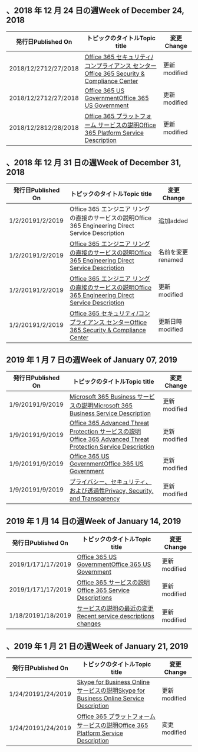 <!-- This file is generated automatically each week. Changes made to this file will be overwritten.-->




## <a name="week-of-december-24-2018"></a><span data-ttu-id="008f5-101">、2018 年 12 月 24 日の週</span><span class="sxs-lookup"><span data-stu-id="008f5-101">Week of December 24, 2018</span></span>


| <span data-ttu-id="008f5-102">発行日</span><span class="sxs-lookup"><span data-stu-id="008f5-102">Published On</span></span> |<span data-ttu-id="008f5-103">トピックのタイトル</span><span class="sxs-lookup"><span data-stu-id="008f5-103">Topic title</span></span> | <span data-ttu-id="008f5-104">変更</span><span class="sxs-lookup"><span data-stu-id="008f5-104">Change</span></span> |
|------|------------|--------|
| <span data-ttu-id="008f5-105">2018/12/27</span><span class="sxs-lookup"><span data-stu-id="008f5-105">12/27/2018</span></span> | [<span data-ttu-id="008f5-106">Office 365 セキュリティ/コンプライアンス センター</span><span class="sxs-lookup"><span data-stu-id="008f5-106">Office 365 Security & Compliance Center</span></span>](/Office365/ServiceDescriptions/office-365-platform-service-description/office-365-securitycompliance-center) | <span data-ttu-id="008f5-107">更新</span><span class="sxs-lookup"><span data-stu-id="008f5-107">modified</span></span> |
| <span data-ttu-id="008f5-108">2018/12/27</span><span class="sxs-lookup"><span data-stu-id="008f5-108">12/27/2018</span></span> | [<span data-ttu-id="008f5-109">Office 365 US Government</span><span class="sxs-lookup"><span data-stu-id="008f5-109">Office 365 US Government</span></span>](/Office365/ServiceDescriptions/office-365-platform-service-description/office-365-us-government/office-365-us-government) | <span data-ttu-id="008f5-110">更新</span><span class="sxs-lookup"><span data-stu-id="008f5-110">modified</span></span> |
| <span data-ttu-id="008f5-111">2018/12/28</span><span class="sxs-lookup"><span data-stu-id="008f5-111">12/28/2018</span></span> | [<span data-ttu-id="008f5-112">Office 365 プラットフォーム サービスの説明</span><span class="sxs-lookup"><span data-stu-id="008f5-112">Office 365 Platform Service Description</span></span>](/Office365/ServiceDescriptions/office-365-platform-service-description/office-365-platform-service-description) | <span data-ttu-id="008f5-113">更新</span><span class="sxs-lookup"><span data-stu-id="008f5-113">modified</span></span> |


## <a name="week-of-december-31-2018"></a><span data-ttu-id="008f5-114">、2018 年 12 月 31 日の週</span><span class="sxs-lookup"><span data-stu-id="008f5-114">Week of December 31, 2018</span></span>


| <span data-ttu-id="008f5-115">発行日</span><span class="sxs-lookup"><span data-stu-id="008f5-115">Published On</span></span> |<span data-ttu-id="008f5-116">トピックのタイトル</span><span class="sxs-lookup"><span data-stu-id="008f5-116">Topic title</span></span> | <span data-ttu-id="008f5-117">変更</span><span class="sxs-lookup"><span data-stu-id="008f5-117">Change</span></span> |
|------|------------|--------|
| <span data-ttu-id="008f5-118">1/2/2019</span><span class="sxs-lookup"><span data-stu-id="008f5-118">1/2/2019</span></span> | <span data-ttu-id="008f5-119">Office 365 エンジニア リングの直接のサービスの説明</span><span class="sxs-lookup"><span data-stu-id="008f5-119">Office 365 Engineering Direct Service Description</span></span> | <span data-ttu-id="008f5-120">追加</span><span class="sxs-lookup"><span data-stu-id="008f5-120">added</span></span> |
| <span data-ttu-id="008f5-121">1/2/2019</span><span class="sxs-lookup"><span data-stu-id="008f5-121">1/2/2019</span></span> | [<span data-ttu-id="008f5-122">Office 365 エンジニア リングの直接のサービスの説明</span><span class="sxs-lookup"><span data-stu-id="008f5-122">Office 365 Engineering Direct Service Description</span></span>](/Office365/ServiceDescriptions/office-365-engineering-direct-service-description) | <span data-ttu-id="008f5-123">名前を変更</span><span class="sxs-lookup"><span data-stu-id="008f5-123">renamed</span></span> |
| <span data-ttu-id="008f5-124">1/2/2019</span><span class="sxs-lookup"><span data-stu-id="008f5-124">1/2/2019</span></span> | [<span data-ttu-id="008f5-125">Office 365 エンジニア リングの直接のサービスの説明</span><span class="sxs-lookup"><span data-stu-id="008f5-125">Office 365 Engineering Direct Service Description</span></span>](/Office365/ServiceDescriptions/office-365-engineering-direct-service-description) | <span data-ttu-id="008f5-126">更新</span><span class="sxs-lookup"><span data-stu-id="008f5-126">modified</span></span> |
| <span data-ttu-id="008f5-127">1/2/2019</span><span class="sxs-lookup"><span data-stu-id="008f5-127">1/2/2019</span></span> | [<span data-ttu-id="008f5-128">Office 365 セキュリティ/コンプライアンス センター</span><span class="sxs-lookup"><span data-stu-id="008f5-128">Office 365 Security & Compliance Center</span></span>](/Office365/ServiceDescriptions/office-365-platform-service-description/office-365-securitycompliance-center) | <span data-ttu-id="008f5-129">更新日時</span><span class="sxs-lookup"><span data-stu-id="008f5-129">modified</span></span> |


## <a name="week-of-january-07-2019"></a><span data-ttu-id="008f5-130">2019 年 1 月 7 日の週</span><span class="sxs-lookup"><span data-stu-id="008f5-130">Week of January 07, 2019</span></span>


| <span data-ttu-id="008f5-131">発行日</span><span class="sxs-lookup"><span data-stu-id="008f5-131">Published On</span></span> |<span data-ttu-id="008f5-132">トピックのタイトル</span><span class="sxs-lookup"><span data-stu-id="008f5-132">Topic title</span></span> | <span data-ttu-id="008f5-133">変更</span><span class="sxs-lookup"><span data-stu-id="008f5-133">Change</span></span> |
|------|------------|--------|
| <span data-ttu-id="008f5-134">1/9/2019</span><span class="sxs-lookup"><span data-stu-id="008f5-134">1/9/2019</span></span> | [<span data-ttu-id="008f5-135">Microsoft 365 Business サービスの説明</span><span class="sxs-lookup"><span data-stu-id="008f5-135">Microsoft 365 Business Service Description</span></span>](/Office365/ServiceDescriptions/microsoft-365-business-service-description) | <span data-ttu-id="008f5-136">更新</span><span class="sxs-lookup"><span data-stu-id="008f5-136">modified</span></span> |
| <span data-ttu-id="008f5-137">1/9/2019</span><span class="sxs-lookup"><span data-stu-id="008f5-137">1/9/2019</span></span> | [<span data-ttu-id="008f5-138">Office 365 Advanced Threat Protection サービスの説明</span><span class="sxs-lookup"><span data-stu-id="008f5-138">Office 365 Advanced Threat Protection Service Description</span></span>](/Office365/ServiceDescriptions/office-365-advanced-threat-protection-service-description) | <span data-ttu-id="008f5-139">更新</span><span class="sxs-lookup"><span data-stu-id="008f5-139">modified</span></span> |
| <span data-ttu-id="008f5-140">1/9/2019</span><span class="sxs-lookup"><span data-stu-id="008f5-140">1/9/2019</span></span> | [<span data-ttu-id="008f5-141">Office 365 US Government</span><span class="sxs-lookup"><span data-stu-id="008f5-141">Office 365 US Government</span></span>](/Office365/ServiceDescriptions/office-365-platform-service-description/office-365-us-government/office-365-us-government) | <span data-ttu-id="008f5-142">更新</span><span class="sxs-lookup"><span data-stu-id="008f5-142">modified</span></span> |
| <span data-ttu-id="008f5-143">1/9/2019</span><span class="sxs-lookup"><span data-stu-id="008f5-143">1/9/2019</span></span> | [<span data-ttu-id="008f5-144">プライバシー、セキュリティ、および透過性</span><span class="sxs-lookup"><span data-stu-id="008f5-144">Privacy, Security, and Transparency</span></span>](/Office365/ServiceDescriptions/office-365-platform-service-description/privacy-security-and-transparency) | <span data-ttu-id="008f5-145">更新</span><span class="sxs-lookup"><span data-stu-id="008f5-145">modified</span></span> |


## <a name="week-of-january-14-2019"></a><span data-ttu-id="008f5-146">2019 年 1 月 14 日の週</span><span class="sxs-lookup"><span data-stu-id="008f5-146">Week of January 14, 2019</span></span>


| <span data-ttu-id="008f5-147">発行日</span><span class="sxs-lookup"><span data-stu-id="008f5-147">Published On</span></span> |<span data-ttu-id="008f5-148">トピックのタイトル</span><span class="sxs-lookup"><span data-stu-id="008f5-148">Topic title</span></span> | <span data-ttu-id="008f5-149">変更</span><span class="sxs-lookup"><span data-stu-id="008f5-149">Change</span></span> |
|------|------------|--------|
| <span data-ttu-id="008f5-150">2019/1/17</span><span class="sxs-lookup"><span data-stu-id="008f5-150">1/17/2019</span></span> | [<span data-ttu-id="008f5-151">Office 365 US Government</span><span class="sxs-lookup"><span data-stu-id="008f5-151">Office 365 US Government</span></span>](/Office365/ServiceDescriptions/office-365-platform-service-description/office-365-us-government/office-365-us-government) | <span data-ttu-id="008f5-152">更新</span><span class="sxs-lookup"><span data-stu-id="008f5-152">modified</span></span> |
| <span data-ttu-id="008f5-153">2019/1/17</span><span class="sxs-lookup"><span data-stu-id="008f5-153">1/17/2019</span></span> | [<span data-ttu-id="008f5-154">Office 365 サービスの説明 </span><span class="sxs-lookup"><span data-stu-id="008f5-154">Office 365 Service Descriptions </span></span>](/Office365/ServiceDescriptions/office-365-service-descriptions-technet-library) | <span data-ttu-id="008f5-155">更新</span><span class="sxs-lookup"><span data-stu-id="008f5-155">modified</span></span> |
| <span data-ttu-id="008f5-156">1/18/2019</span><span class="sxs-lookup"><span data-stu-id="008f5-156">1/18/2019</span></span> | [<span data-ttu-id="008f5-157">サービスの説明の最近の変更</span><span class="sxs-lookup"><span data-stu-id="008f5-157">Recent service descriptions changes</span></span>](/Office365/ServiceDescriptions/recent-service-descriptions-changes) | <span data-ttu-id="008f5-158">更新</span><span class="sxs-lookup"><span data-stu-id="008f5-158">modified</span></span> |


## <a name="week-of-january-21-2019"></a><span data-ttu-id="008f5-159">、2019 年 1 月 21 日の週</span><span class="sxs-lookup"><span data-stu-id="008f5-159">Week of January 21, 2019</span></span>


| <span data-ttu-id="008f5-160">発行日</span><span class="sxs-lookup"><span data-stu-id="008f5-160">Published On</span></span> |<span data-ttu-id="008f5-161">トピックのタイトル</span><span class="sxs-lookup"><span data-stu-id="008f5-161">Topic title</span></span> | <span data-ttu-id="008f5-162">変更</span><span class="sxs-lookup"><span data-stu-id="008f5-162">Change</span></span> |
|------|------------|--------|
| <span data-ttu-id="008f5-163">1/24/2019</span><span class="sxs-lookup"><span data-stu-id="008f5-163">1/24/2019</span></span> | [<span data-ttu-id="008f5-164">Skype for Business Online サービスの説明</span><span class="sxs-lookup"><span data-stu-id="008f5-164">Skype for Business Online Service Description</span></span>](/Office365/ServiceDescriptions/skype-for-business-online-service-description/skype-for-business-online-service-description) | <span data-ttu-id="008f5-165">更新</span><span class="sxs-lookup"><span data-stu-id="008f5-165">modified</span></span> |
| <span data-ttu-id="008f5-166">1/24/2019</span><span class="sxs-lookup"><span data-stu-id="008f5-166">1/24/2019</span></span> | [<span data-ttu-id="008f5-167">Office 365 プラットフォーム サービスの説明</span><span class="sxs-lookup"><span data-stu-id="008f5-167">Office 365 Platform Service Description</span></span>](/Office365/ServiceDescriptions/office-365-platform-service-description/office-365-platform-service-description) | <span data-ttu-id="008f5-168">変更</span><span class="sxs-lookup"><span data-stu-id="008f5-168">modified</span></span> |
